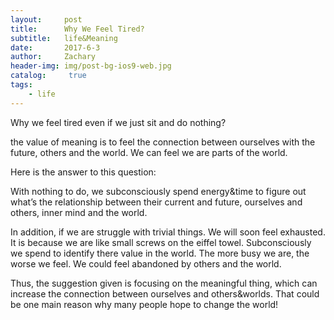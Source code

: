 ```yaml
---
layout:     post
title:      Why We Feel Tired?
subtitle:   life&Meaning
date:       2017-6-3
author:     Zachary
header-img: img/post-bg-ios9-web.jpg
catalog: 	 true
tags:
    - life
---
```



Why we feel tired even if we just sit and do nothing?

the value of meaning is to feel the connection between ourselves with the future, others and the world. We can feel we are parts of the world. 

Here is the answer to this question:

With nothing to do, we subconsciously spend energy&time to figure out what’s the relationship between their current and future, ourselves and others,  inner mind and the world. 

In addition, if we are struggle with trivial things. We will soon feel exhausted. It is because we are like small screws on the eiffel towel. Subconsciously we spend to identify there value in the world. The more busy we are, the worse we feel. We could feel abandoned by others and the world. 

Thus, the suggestion given is focusing on the meaningful thing, which can increase the connection between ourselves and others&worlds. That could be one main reason why many people hope to change the world!

